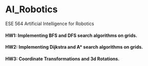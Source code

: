 # AI_Robotics
ESE 564 Artificial Intelligence for Robotics

#### HW1: Implementing BFS and DFS search algorithms on grids.
#### HW2: Implementing Dijkstra and A* search algorithms on grids.
#### HW3: Coordinate Transformations and 3d Rotations.
